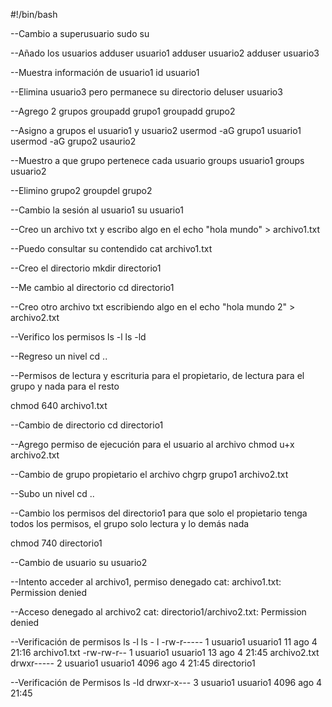 #!/bin/bash

--Cambio a superusuario
sudo su

--Añado los usuarios
adduser usuario1
adduser usuario2
adduser usuario3

--Muestra información de usuario1
id usuario1

--Elimina usuario3 pero permanece su directorio
deluser usuario3

--Agrego 2 grupos
groupadd grupo1
groupadd grupo2

--Asigno a grupos el usuario1 y usuario2
usermod -aG grupo1 usuario1
usermod -aG grupo2 usaurio2

--Muestro a que grupo pertenece cada usuario
groups usuario1
groups usuario2

--Elimino grupo2
groupdel grupo2

--Cambio la sesión al usuario1
su usuario1

--Creo un archivo txt y escribo algo en el
echo "hola mundo" > archivo1.txt

--Puedo consultar su contendido
cat archivo1.txt

--Creo el directorio
mkdir directorio1

--Me cambio al directorio
cd directorio1

--Creo otro archivo txt escribiendo algo en el
echo "hola mundo 2" > archivo2.txt

--Verifico los permisos
ls -l
ls -ld

--Regreso un nivel
cd ..

--Permisos de lectura y escrituria para el propietario, de lectura para el grupo y nada para el resto

chmod 640 archivo1.txt

--Cambio de directorio
cd directorio1

--Agrego permiso de ejecución para el usuario al archivo
chmod u+x archivo2.txt

--Cambio de grupo propietario el archivo
chgrp grupo1 archivo2.txt

--Subo un nivel
cd ..

--Cambio los permisos del directorio1 para que solo el propietario tenga todos los permisos, el grupo solo lectura y lo demás nada

chmod 740 directorio1

--Cambio de usuario
su usuario2

--Intento acceder al archivo1, permiso denegado
cat: archivo1.txt: Permission denied

--Acceso denegado al archivo2
cat: directorio1/archivo2.txt: Permission denied

--Verificación de permisos ls -l
ls - l
-rw-r----- 1 usuario1 usuario1   11 ago  4 21:16 archivo1.txt
-rw-rw-r-- 1 usuario1 usuario1   13 ago  4 21:45 archivo2.txt
drwxr----- 2 usuario1 usuario1 4096 ago  4 21:45 directorio1

--Verificación de Permisos ls -ld
drwxr-x--- 3 usuario1 usuario1 4096 ago  4 21:45 




